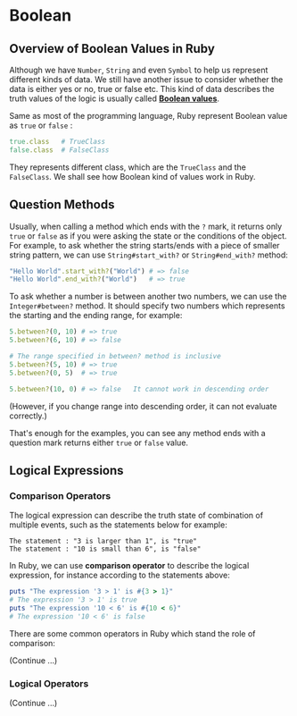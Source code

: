 # Boolean

## Overview of Boolean Values in Ruby

Although we have `Number`, `String` and even `Symbol` to help us represent different kinds of data. We still have another issue to consider whether the data is either yes or no, true or false etc. This kind of data describes the truth values of the logic is usually called [**Boolean values**](https://en.wikipedia.org/wiki/Boolean_data_type).

Same as most of the programming language, Ruby represent Boolean value as `true` or `false` :

```ruby
true.class   # TrueClass
false.class  # FalseClass
```

They represents different class, which are the `TrueClass` and the `FalseClass`. We shall see how Boolean kind of values work in Ruby. 

## Question Methods

Usually, when calling a method which ends with the `?` mark, it returns only `true` or `false` as if you were asking the state or the conditions of the object. For example, to ask whether the string starts/ends with a piece of smaller string pattern, we can use `String#start_with?` or `String#end_with?` method:

```ruby
"Hello World".start_with?("World") # => false
"Hello World".end_with?("World")   # => true
```

To ask whether a number is between another two numbers, we can use the `Integer#between?` method. It should specify two numbers which represents the starting and the ending range, for example:

```ruby
5.between?(0, 10) # => true
5.between?(6, 10) # => false

# The range specified in between? method is inclusive
5.between?(5, 10) # => true
5.between?(0, 5)  # => true

5.between?(10, 0) # => false   It cannot work in descending order
```

(However, if you change range into descending order, it can not evaluate correctly.)

That's enough for the examples, you can see any method ends with a question mark returns either `true` or `false` value.

## Logical Expressions

### Comparison Operators

The logical expression can describe the truth state of combination of multiple events, such as the statements below for example:

```
The statement : "3 is larger than 1", is "true"
The statement : "10 is small than 6", is "false"
```

In Ruby, we can use **comparison operator** to describe the logical expression, for instance according to the statements above:

```ruby
puts "The expression '3 > 1' is #{3 > 1}"
# The expression '3 > 1' is true
puts "The expression '10 < 6' is #{10 < 6}"
# The expression '10 < 6' is false
```

There are some common operators in Ruby which stand the role of comparison:

(Continue ...)

### Logical Operators

(Continue ...)
